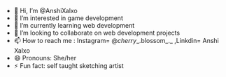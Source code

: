 - 👋 Hi, I’m @AnshiXalxo
- 👀 I’m interested in game development
- 🌱 I’m currently learning web development
- 💞️ I’m looking to collaborate on web development projects
- 📫 How to reach me : Instagram= @_cherry__.blossom_._ ,Linkdin= Anshi Xalxo
- 😄 Pronouns: She/her
- ⚡ Fun fact: self taught sketching artist

<!---
AnshiXalxo/AnshiXalxo is a ✨ special ✨ repository because its `README.md` (this file) appears on your GitHub profile.
You can click the Preview link to take a look at your changes.
--->
